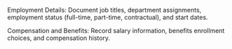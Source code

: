 Employment Details: Document job titles, department assignments, employment status (full-time, part-time, contractual), and start dates.

Compensation and Benefits: Record salary information, benefits enrollment choices, and compensation history.

